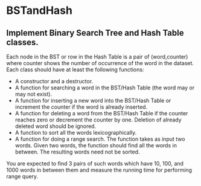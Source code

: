 # BSTandHash

## Implement Binary Search Tree and Hash Table classes.  
Each node in the BST or row in the Hash Table is a pair of (word,counter) where counter shows the number of occurrence of the word in the dataset.  
Each class should have at least the following functions:
* A constructor and a destructor.
* A function for searching a word in the BST/Hash Table (the word may or may not exist).
* A function for inserting a new word into the BST/Hash Table or increment the counter
if the word is already inserted.
* A function for deleting a word from the BST/Hash Table if the counter reaches zero or
decrement the counter by one. Deletion of already deleted word should be ignored.
* A function to sort all the words lexicographically.
* A function for doing a range search. The function takes as input two words. Given two
words, the function should find all the words in between. The resulting words need not
be sorted.  

You are expected to find 3 pairs of such words which have 10, 100, and 1000 words in
between them and measure the running time for performing range query.
